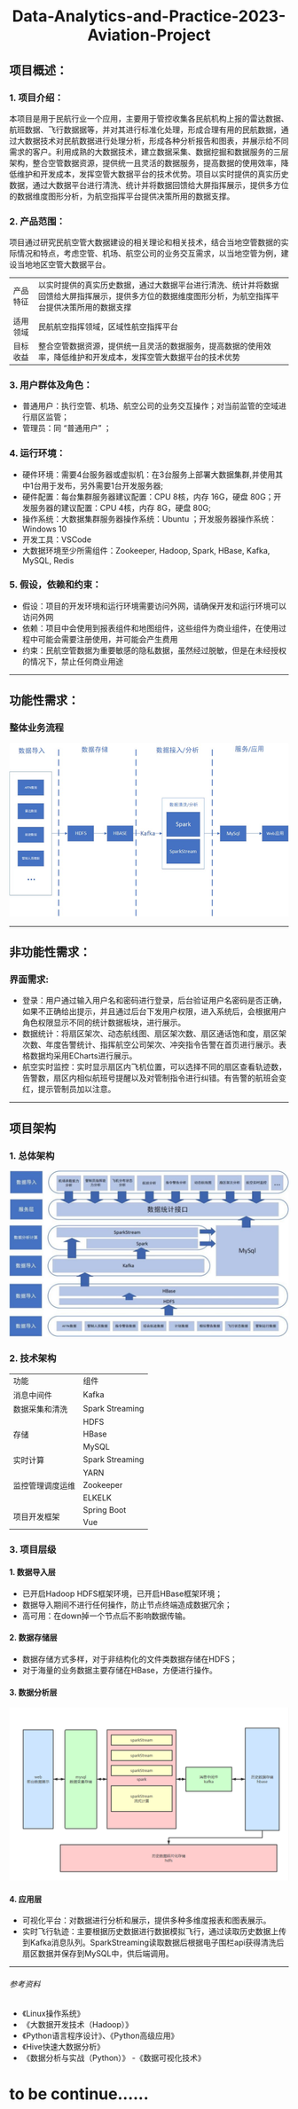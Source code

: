 # <center>Data-Analytics-and-Practice-2023-Aviation-Project<center>
## 项目概述：
### 1. 项目介绍：  
本项目是用于民航行业一个应用，主要用于管控收集各民航机构上报的雷达数据、航班数据、飞行数据据等，并对其进行标准化处理，形成合理有用的民航数据，通过大数据技术对民航数据进行处理分析，形成各种分析报告和图表，并展示给不同需求的客户。利用成熟的大数据技术，建立数据采集、数据挖掘和数据服务的三层架构，整合空管数据资源，提供统一且灵活的数据服务，提高数据的使用效率，降低维护和开发成本，发挥空管大数据平台的技术优势。项目以实时提供的真实历史数据，通过大数据平台进行清洗、统计并将数据回馈给大屏指挥展示，提供多方位的数据维度图形分析，为航空指挥平台提供决策所用的数据支撑。

### 2. 产品范围：
项目通过研究民航空管大数据建设的相关理论和相关技术，结合当地空管数据的实际情况和特点，考虑空管、机场、航空公司的业务交互需求，以当地空管为例，建设当地地区空管大数据平台。
<table>
    <tr>
        <td>产品特征</td> 
        <td>以实时提供的真实历史数据，通过大数据平台进行清洗、统计并将数据回馈给大屏指挥展示，提供多方位的数据维度图形分析，为航空指挥平台提供决策所用的数据支撑</td> 
   </tr>
    <tr>
  		<td>适用领域</td> 
        <td>民航航空指挥领域，区域性航空指挥平台</td> 
    </tr>
    <tr>
        <td>目标收益</td> 
        <td>整合空管数据资源，提供统一且灵活的数据服务，提高数据的使用效率，降低维护和开发成本，发挥空管大数据平台的技术优势</td> 
    </tr>
</table>

### 3. 用户群体及角色：
- 普通用户：执行空管、机场、航空公司的业务交互操作；对当前监管的空域进行扇区监管；
- 管理员：同 “普通用户” ；

### 4. 运行环境： 
- 硬件环境：需要4台服务器或虚拟机：在3台服务上部署大数据集群,并使用其中1台用于发布，另外需要1台开发服务器;
- 硬件配置：每台集群服务器建议配置：CPU 8核，内存 16G，硬盘 80G；开发服务器的建议配置：CPU 4核，内存 8G，硬盘 80G;
- 操作系统：大数据集群服务器操作系统：Ubuntu ；开发服务器操作系统：Windows 10 
- 开发工具：VSCode
- 大数据环境至少所需组件：Zookeeper, Hadoop, Spark, HBase, Kafka, MySQL, Redis

### 5. 假设，依赖和约束：
- 假设：项目的开发环境和运行环境需要访问外网，请确保开发和运行环境可以访问外网
- 依赖：项目中会使用到报表组件和地图组件，这些组件为商业组件，在使用过程中可能会需要注册使用，并可能会产生费用
- 约束：民航空管数据为重要敏感的隐私数据，虽然经过脱敏，但是在未经授权的情况下，禁止任何商业用途

---

## 功能性需求：
### 整体业务流程
![alt text](./liucheng.png)

---

## 非功能性需求：
### 界面需求:
- 登录：用户通过输入用户名和密码进行登录，后台验证用户名密码是否正确，如果不正确给出提示，并且通过后台下发用户权限，进入系统后，会根据用户角色权限显示不同的统计数据板块，进行展示。
- 数据统计：将扇区架次、动态航线图、扇区架次数、扇区通话饱和度，扇区架次数、年度告警统计、指挥航空公司架次、冲突指令告警在首页进行展示。表格数据均采用ECharts进行展示。
- 航空实时监控：实时显示扇区内飞机位置，可以选择不同的扇区查看轨迹数，告警数，扇区内相似航班号提醒以及对管制指令进行纠错。有告警的航班会变红，提示管制员加以注意。

---

## 项目架构
### 1. 总体架构
![alt text](./Architecture.jpg)
### 2. 技术架构
<table>
    <tr>
        <td>功能</td> 
        <td>组件</td> 
    </tr>
    <tr>
        <td>消息中间件</td> 
        <td>Kafka</td> 
    </tr>
    <tr>
        <td>数据采集和清洗</td> 
        <td>Spark Streaming</td> 
    </tr>
    <tr>
        <td rowspan="3">存储</td>    
        <td >HDFS</td>
    </tr>
    <tr>
        <td >HBase</td>  
    </tr>
    <tr>
        <td >MySQL</td>  
    </tr>
    <tr>
        <td>实时计算</td> 
        <td>Spark Streaming</td> 
    </tr>
    <tr>
        <td rowspan="3">监控管理调度运维</td>    
        <td >YARN</td>
    </tr>
    <tr>
        <td >Zookeeper</td>  
    </tr>
    <tr>
        <td >ELKELK</td>  
    </tr>
    <tr>
        <td rowspan="2">项目开发框架</td>    
        <td >Spring Boot</td>
    </tr>
    <tr>
        <td >Vue</td>  
    </tr>
</table>

### 3. 项目层级
#### 1. 数据导入层
- 已开启Hadoop HDFS框架环境，已开启HBase框架环境；
- 数据导入期间不进行任何操作，防止节点终端造成数据冗余；
- 高可用：在down掉一个节点后不影响数据传输。
#### 2. 数据存储层
- 数据存储方式多样，对于非结构化的文件类数据存储在HDFS；
- 对于海量的业务数据主要存储在HBase，方便进行操作。
#### 3. 数据分析层
![alt text](./shujufenxi.png)
#### 4. 应用层
- 可视化平台：对数据进行分析和展示，提供多种多维度报表和图表展示。
- 实时飞行轨迹：主要根据历史数据进行数据模拟飞行，通过读取历史数据上传到Kafka消息队列。SparkStreaming读取数据后根据电子围栏api获得清洗后扇区数据并保存到MySQL中，供后端调用。







---
###### 参考资料
- 《Linux操作系统》
- 《大数据开发技术（Hadoop）》
- 《Python语言程序设计》、《Python高级应用》
- 《Hive快速大数据分析》
- 《数据分析与实战（Python）》
-《数据可视化技术》
# to be continue......